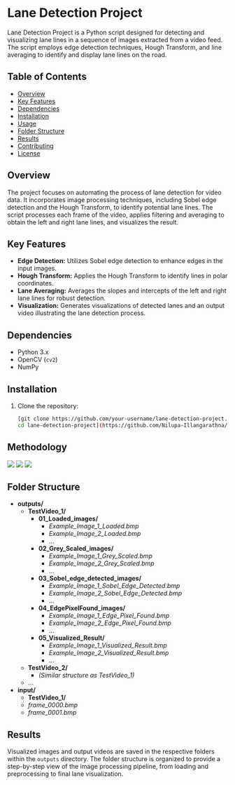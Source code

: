 # Lane Detection Project

Lane Detection Project is a Python script designed for detecting and visualizing lane lines in a sequence of images extracted from a video feed. The script employs edge detection techniques, Hough Transform, and line averaging to identify and display lane lines on the road.

## Table of Contents
- [Overview](#overview)
- [Key Features](#key-features)
- [Dependencies](#dependencies)
- [Installation](#installation)
- [Usage](#usage)
- [Folder Structure](#folder-structure)
- [Results](#results)
- [Contributing](#contributing)
- [License](#license)

## Overview
The project focuses on automating the process of lane detection for video data. It incorporates image processing techniques, including Sobel edge detection and the Hough Transform, to identify potential lane lines. The script processes each frame of the video, applies filtering and averaging to obtain the left and right lane lines, and visualizes the result.

## Key Features
- **Edge Detection:** Utilizes Sobel edge detection to enhance edges in the input images.
- **Hough Transform:** Applies the Hough Transform to identify lines in polar coordinates.
- **Lane Averaging:** Averages the slopes and intercepts of the left and right lane lines for robust detection.
- **Visualization:** Generates visualizations of detected lanes and an output video illustrating the lane detection process.

## Dependencies
- Python 3.x
- OpenCV (`cv2`)
- NumPy

## Installation
1. Clone the repository:
   ```bash
   [git clone https://github.com/your-username/lane-detection-project.git
   cd lane-detection-project](https://github.com/Nilupa-Illangarathna/Computer-vision-Lane-detection-.git)https://github.com/Nilupa-Illangarathna/Computer-vision-Lane-detection-.git

## Methodology

<td><img src="https://github.com/Nilupa-Illangarathna/Computer-vision-Lane-detection-/assets/95247831/e214df76-6bde-4ed1-af86-b3b89fc299f1"></td>
<td><img src="https://github.com/Nilupa-Illangarathna/Computer-vision-Lane-detection-/assets/95247831/53e770a0-04e8-4ea9-a6c0-3a654a43ef92"></td>
<td><img src="https://github.com/Nilupa-Illangarathna/Computer-vision-Lane-detection-/assets/95247831/2cfd4412-a55f-4927-85f9-55632d4b51fc"></td>


## Folder Structure
- **outputs/**
  - **TestVideo_1/**
    - **01_Loaded_images/**
      - *Example_Image_1_Loaded.bmp*
      - *Example_Image_2_Loaded.bmp*
      - ...
    - **02_Grey_Scaled_images/**
      - *Example_Image_1_Grey_Scaled.bmp*
      - *Example_Image_2_Grey_Scaled.bmp*
      - ...
    - **03_Sobel_edge_detected_images/**
      - *Example_Image_1_Sobel_Edge_Detected.bmp*
      - *Example_Image_2_Sobel_Edge_Detected.bmp*
      - ...
    - **04_EdgePixelFound_images/**
      - *Example_Image_1_Edge_Pixel_Found.bmp*
      - *Example_Image_2_Edge_Pixel_Found.bmp*
      - ...
    - **05_Visualized_Result/**
      - *Example_Image_1_Visualized_Result.bmp*
      - *Example_Image_2_Visualized_Result.bmp*
      - ...
  - **TestVideo_2/**
    - *(Similar structure as TestVideo_1)*
  - ...
- **input/**
  - **TestVideo_1/**
   - *frame_0000.bmp*
   - *frame_0001.bmp*

## Results
Visualized images and output videos are saved in the respective folders within the `outputs` directory. The folder structure is organized to provide a step-by-step view of the image processing pipeline, from loading and preprocessing to final lane visualization.

